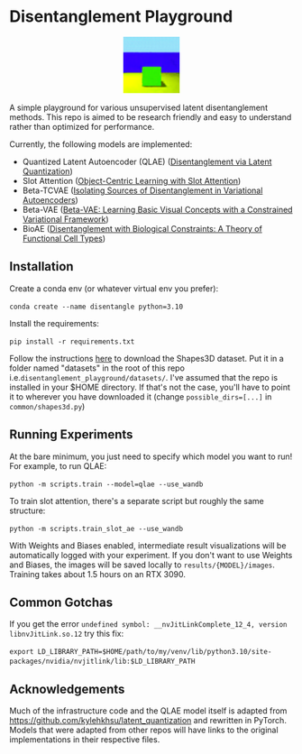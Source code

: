 # Disentanglement Playground

<div align="center">
  <img src=./media/qlae_shapes3D_animated.gif alt="Shapes3D Animated" height="100" width="100" />
</div>

A simple playground for various unsupervised latent disentanglement methods.
This repo is aimed to be research friendly and easy to understand rather than optimized for performance.


Currently, the following models are implemented: 
- Quantized Latent Autoencoder (QLAE) ([Disentanglement via Latent Quantization](https://arxiv.org/abs/2305.18378))
- Slot Attention ([Object-Centric Learning with Slot Attention](https://arxiv.org/abs/2006.15055))
- Beta-TCVAE ([Isolating Sources of Disentanglement in Variational Autoencoders](https://arxiv.org/abs/1802.04942))
- Beta-VAE ([Beta-VAE: Learning Basic Visual Concepts with a Constrained Variational Framework](https://arxiv.org/pdf/1804.03599))
- BioAE ([Disentanglement with Biological Constraints: A Theory of Functional Cell Types](https://arxiv.org/abs/2210.01768))

## Installation

Create a conda env (or whatever virtual env you prefer):

`conda create --name disentangle python=3.10`

Install the requirements:

`pip install -r requirements.txt`

Follow the instructions [here](https://github.com/google-deepmind/3d-shapes) to download the Shapes3D dataset. 
Put it in a folder named "datasets" in the root of this repo i.e.`disentanglement_playground/datasets/`. 
I've assumed that the repo is installed in your $HOME directory. If that's not the case, you'll have to point it to 
wherever you have downloaded it (change ```possible_dirs=[...]``` in `common/shapes3d.py`)


## Running Experiments 
At the bare minimum, you just need to specify which model you want to run! 
For example, to run QLAE: 

`python -m scripts.train --model=qlae --use_wandb`

To train slot attention, there's a separate script but roughly the same structure: 

`python -m scripts.train_slot_ae --use_wandb`

With Weights and Biases enabled, intermediate result visualizations will be automatically logged with your experiment.
If you don't want to use Weights and Biases, the images will be saved locally to `results/{MODEL}/images`.
Training takes about 1.5 hours on an RTX 3090. 

## Common Gotchas
If you get the error `undefined symbol: __nvJitLinkComplete_12_4, version libnvJitLink.so.12` try this fix: 

`export LD_LIBRARY_PATH=$HOME/path/to/my/venv/lib/python3.10/site-packages/nvidia/nvjitlink/lib:$LD_LIBRARY_PATH`


## Acknowledgements 
Much of the infrastructure code and the QLAE model itself is adapted from 
https://github.com/kylehkhsu/latent_quantization
and rewritten in PyTorch. 
Models that were adapted from other repos will have links to the original implementations in their 
respective files.

